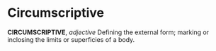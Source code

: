 # Circumscriptive

**CIRCUMSCRIPTIVE**, _adjective_ Defining the external form; marking or inclosing the limits or superficies of a body.